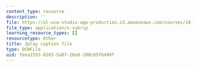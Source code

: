 ```yaml
---
content_type: resource
description: ''
file: https://ol-ocw-studio-app-production.s3.amazonaws.com/courses/18-06sc-linear-algebra-fall-2011/feea155381035a8726a9108c65f6490f_VYS9EYZ3gCo.srt
file_type: application/x-subrip
learning_resource_types: []
resourcetype: Other
title: 3play caption file
type: OCWFile
uid: feea1553-8103-5a87-26a9-108c65f6490f
---
```

